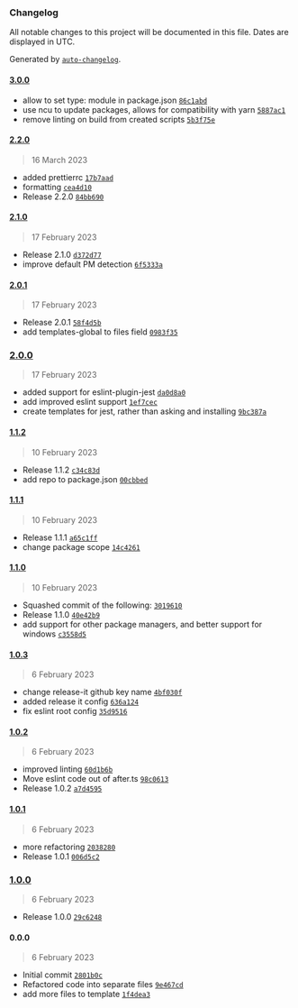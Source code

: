 ### Changelog

All notable changes to this project will be documented in this file. Dates are displayed in UTC.

Generated by [`auto-changelog`](https://github.com/CookPete/auto-changelog).

#### [3.0.0](https://github.com/aarondill/create-ts/compare/2.2.0...3.0.0)

- allow to set type: module in package.json [`86c1abd`](https://github.com/aarondill/create-ts/commit/86c1abda26353e7f8a650e5aa84a287d839b27ce)
- use ncu to update packages, allows for compatibility with yarn [`5887ac1`](https://github.com/aarondill/create-ts/commit/5887ac1e3d9ead1c9968ffb6f036975cb0b8132a)
- remove linting on build from created scripts [`5b3f75e`](https://github.com/aarondill/create-ts/commit/5b3f75e2035484d31208a7fecc4ec2730f790a49)

#### [2.2.0](https://github.com/aarondill/create-ts/compare/2.1.0...2.2.0)

> 16 March 2023

- added prettierrc [`17b7aad`](https://github.com/aarondill/create-ts/commit/17b7aadbdb8868785f1c66e205badd4c01faf134)
- formatting [`cea4d10`](https://github.com/aarondill/create-ts/commit/cea4d10a4c6e208ab70d57a2f058acbc788ef07d)
- Release 2.2.0 [`84bb690`](https://github.com/aarondill/create-ts/commit/84bb6907880b08b34d91e9f23f087adee41b108b)

#### [2.1.0](https://github.com/aarondill/create-ts/compare/2.0.1...2.1.0)

> 17 February 2023

- Release 2.1.0 [`d372d77`](https://github.com/aarondill/create-ts/commit/d372d77f76f40b94b88020ebcbb1668016390561)
- improve default PM detection [`6f5333a`](https://github.com/aarondill/create-ts/commit/6f5333a5650bb45f12604214f2a869626b8297ea)

#### [2.0.1](https://github.com/aarondill/create-ts/compare/2.0.0...2.0.1)

> 17 February 2023

- Release 2.0.1 [`58f4d5b`](https://github.com/aarondill/create-ts/commit/58f4d5b74ffa09c6375f70c183e0a782306c76f6)
- add templates-global to files field [`0983f35`](https://github.com/aarondill/create-ts/commit/0983f35545d26cd9c917d85f0d679cc00e56ed8f)

### [2.0.0](https://github.com/aarondill/create-ts/compare/1.1.2...2.0.0)

> 17 February 2023

- added support for eslint-plugin-jest [`da0d8a0`](https://github.com/aarondill/create-ts/commit/da0d8a0e44cb53bc03aadb84a978704e8d0bfac6)
- add improved eslint support [`1ef7cec`](https://github.com/aarondill/create-ts/commit/1ef7cec31f8634875cea05dd9510a2f28975dc7a)
- create templates for jest, rather than asking and installing [`9bc387a`](https://github.com/aarondill/create-ts/commit/9bc387a4dab4588dabd5ebc9104db3b2492ac1a8)

#### [1.1.2](https://github.com/aarondill/create-ts/compare/1.1.1...1.1.2)

> 10 February 2023

- Release 1.1.2 [`c34c83d`](https://github.com/aarondill/create-ts/commit/c34c83db18b55b58c4bd38c61165e529b739eb26)
- add repo to package.json [`00cbbed`](https://github.com/aarondill/create-ts/commit/00cbbed51d7e7275c3779b01170507cc2ed77f6f)

#### [1.1.1](https://github.com/aarondill/create-ts/compare/1.1.0...1.1.1)

> 10 February 2023

- Release 1.1.1 [`a65c1ff`](https://github.com/aarondill/create-ts/commit/a65c1ff0c42c810633ceeeba3f7c42d840cf5629)
- change package scope [`14c4261`](https://github.com/aarondill/create-ts/commit/14c4261877f4c9310cb873c957d2b9dce20aa406)

#### [1.1.0](https://github.com/aarondill/create-ts/compare/1.0.3...1.1.0)

> 10 February 2023

- Squashed commit of the following: [`3019610`](https://github.com/aarondill/create-ts/commit/3019610c68b306dcb711e45452045057832baebf)
- Release 1.1.0 [`40e42b9`](https://github.com/aarondill/create-ts/commit/40e42b9cb296ef1746cedc4a3a4870e2d4d24a28)
- add support for other package managers, and better support for windows [`c3558d5`](https://github.com/aarondill/create-ts/commit/c3558d55786e9d949577148dd49ef67aaacc54f4)

#### [1.0.3](https://github.com/aarondill/create-ts/compare/1.0.2...1.0.3)

> 6 February 2023

- change release-it github key name [`4bf030f`](https://github.com/aarondill/create-ts/commit/4bf030f48eb60d4ec82b80bd23183e334bd15c00)
- added release it config [`636a124`](https://github.com/aarondill/create-ts/commit/636a124cf57035990f14090060fdb38a461f1a57)
- fix eslint root config [`35d9516`](https://github.com/aarondill/create-ts/commit/35d9516d68f493101279d82746cf05db6d968fa2)

#### [1.0.2](https://github.com/aarondill/create-ts/compare/1.0.1...1.0.2)

> 6 February 2023

- improved linting [`60d1b6b`](https://github.com/aarondill/create-ts/commit/60d1b6b42ce44aed7caac15cc7005189cd0136c4)
- Move eslint code out of after.ts [`98c0613`](https://github.com/aarondill/create-ts/commit/98c0613ee5c3014b5652cd870b263eb187b3cf80)
- Release 1.0.2 [`a7d4595`](https://github.com/aarondill/create-ts/commit/a7d45953aa7b12ddc1a9611ff6cc2f2739715868)

#### [1.0.1](https://github.com/aarondill/create-ts/compare/1.0.0...1.0.1)

> 6 February 2023

- more refactoring [`2038280`](https://github.com/aarondill/create-ts/commit/2038280b4f990a59a70665fc5cb83bcf91c69c26)
- Release 1.0.1 [`006d5c2`](https://github.com/aarondill/create-ts/commit/006d5c257f12da782083511300153430ed72a3ed)

### [1.0.0](https://github.com/aarondill/create-ts/compare/0.0.0...1.0.0)

> 6 February 2023

- Release 1.0.0 [`29c6248`](https://github.com/aarondill/create-ts/commit/29c62485ccaf0dcc8897507789c8154ab977b493)

#### 0.0.0

> 6 February 2023

- Initial commit [`2801b0c`](https://github.com/aarondill/create-ts/commit/2801b0c583755db9f9d91309abed41f03cc0ad82)
- Refactored code into separate files [`9e467cd`](https://github.com/aarondill/create-ts/commit/9e467cd254de6cd99d206c60ad400cd78e0291dd)
- add more files to template [`1f4dea3`](https://github.com/aarondill/create-ts/commit/1f4dea3587dfcb90dde87625c3a93a60ce2110d1)
